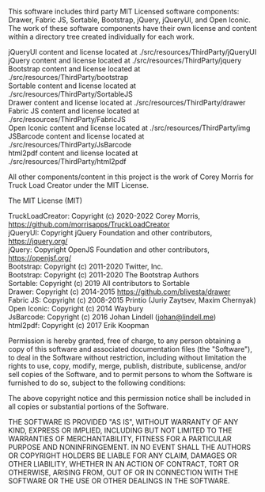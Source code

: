 This software includes third party MIT Licensed software components: Drawer, Fabric JS, Sortable, Bootstrap, jQuery, jQueryUI, and Open Iconic.
The work of these software components have their own license and content within a directory tree created individually for each work. 

jQueryUI content and license located at ./src/resources/ThirdParty/jQueryUI <br/>
jQuery content and license located at ./src/resources/ThirdParty/jquery <br/>
Bootstrap content and license located at ./src/resources/ThirdParty/bootstrap <br/>
Sortable content and license located at ./src/resources/ThirdParty/SortableJS <br/>
Drawer content and license located at ./src/resources/ThirdParty/drawer <br/>
Fabric JS content and license located at ./src/resources/ThirdParty/FabricJS <br/>
Open Iconic content and license located at ./src/resources/ThirdParty/img <br/>
JSBarcode content and license located at ./src/resources/ThirdParty/JsBarcode <br/>
html2pdf content and license located at ./src/resources/ThirdParty/html2pdf <br/>

All other components/content in this project is the work of Corey Morris for Truck Load Creator under the MIT License.

The MIT License (MIT)

TruckLoadCreator: Copyright (c) 2020-2022 Corey Morris, https://github.com/morrisapps/TruckLoadCreator <br/>
jQueryUI: Copyright jQuery Foundation and other contributors, https://jquery.org/ <br/>
jQuery: Copyright OpenJS Foundation and other contributors, https://openjsf.org/ <br/>
Bootstrap: Copyright (c) 2011-2020 Twitter, Inc. <br/>
Bootstrap: Copyright (c) 2011-2020 The Bootstrap Authors <br/>
Sortable: Copyright (c) 2019 All contributors to Sortable <br/>
Drawer: Copyright (c) 2014-2015 https://github.com/blivesta/drawer <br/>
Fabric JS: Copyright (c) 2008-2015 Printio (Juriy Zaytsev, Maxim Chernyak) <br/>
Open Iconic: Copyright (c) 2014 Waybury <br/>
JsBarcode: Copyright (c) 2016 Johan Lindell (johan@lindell.me) <br/>
html2pdf: Copyright (c) 2017 Erik Koopman <br/>

Permission is hereby granted, free of charge, to any person obtaining a copy
of this software and associated documentation files (the "Software"), to deal
in the Software without restriction, including without limitation the rights
to use, copy, modify, merge, publish, distribute, sublicense, and/or sell
copies of the Software, and to permit persons to whom the Software is
furnished to do so, subject to the following conditions:

The above copyright notice and this permission notice shall be included in
all copies or substantial portions of the Software.

THE SOFTWARE IS PROVIDED "AS IS", WITHOUT WARRANTY OF ANY KIND, EXPRESS OR
IMPLIED, INCLUDING BUT NOT LIMITED TO THE WARRANTIES OF MERCHANTABILITY,
FITNESS FOR A PARTICULAR PURPOSE AND NONINFRINGEMENT. IN NO EVENT SHALL THE
AUTHORS OR COPYRIGHT HOLDERS BE LIABLE FOR ANY CLAIM, DAMAGES OR OTHER
LIABILITY, WHETHER IN AN ACTION OF CONTRACT, TORT OR OTHERWISE, ARISING FROM,
OUT OF OR IN CONNECTION WITH THE SOFTWARE OR THE USE OR OTHER DEALINGS IN
THE SOFTWARE.